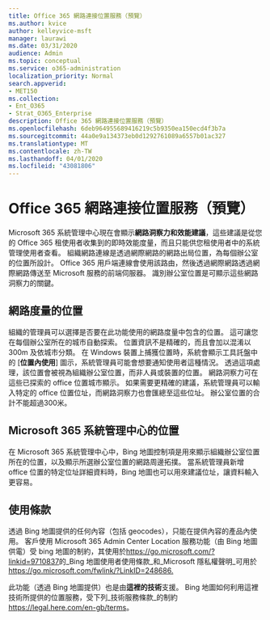 ```yaml
---
title: Office 365 網路連接位置服務（預覽）
ms.author: kvice
author: kelleyvice-msft
manager: laurawi
ms.date: 03/31/2020
audience: Admin
ms.topic: conceptual
ms.service: o365-administration
localization_priority: Normal
search.appverid:
- MET150
ms.collection:
- Ent_O365
- Strat_O365_Enterprise
description: Office 365 網路連接位置服務（預覽）
ms.openlocfilehash: 6deb964955689416219c5b9350ea150ecd4f3b7a
ms.sourcegitcommit: 44a0e9a134373eb0d1292761089a6557b01ac327
ms.translationtype: MT
ms.contentlocale: zh-TW
ms.lasthandoff: 04/01/2020
ms.locfileid: "43081806"
---
```

# <a name="office-365-network-connectivity-location-services-preview"></a>Office 365 網路連接位置服務（預覽）

Microsoft 365 系統管理中心現在會顯示**網路洞察力和效能建議**，這些建議是從您的 Office 365 租使用者收集到的即時效能度量，而且只能供您租使用者中的系統管理使用者查看。 組織網路連線是透過網際網路的網路出局位置，為每個辦公室的位置所設計。 Office 365 用戶端連線會使用該路由，然後透過網際網路透過網際網路傳送至 Microsoft 服務的前端伺服器。 識別辦公室位置是可顯示這些網路洞察力的關鍵。

## <a name="location-in-network-measurements"></a>網路度量的位置

組織的管理員可以選擇是否要在此功能使用的網路度量中包含的位置。 這可讓您在每個辦公室所在的城市自動探索。 位置資訊不是精確的，而且會加以混淆以300m 及依城市分類。 在 Windows 裝置上捕獲位置時，系統會顯示工具託盤中的 [**位置內使用**] 圖示，系統管理員可能會想要通知使用者這種情況。 透過這項處理，該位置會被視為組織辦公室位置，而非人員或裝置的位置。 網路洞察力可在這些已探索的 office 位置城市顯示。 如果需要更精確的建議，系統管理員可以輸入特定的 office 位置位址，而網路洞察力也會匯總至這些位址。 辦公室位置的合計不能超過300米。

## <a name="location-in-the-microsoft-365-admin-center"></a>Microsoft 365 系統管理中心的位置

在 Microsoft 365 系統管理中心中，Bing 地圖控制項是用來顯示組織辦公室位置所在的位置，以及顯示所選辦公室位置的網路周邊拓撲。 當系統管理員新增 office 位置的特定位址詳細資料時，Bing 地圖也可以用來建議位址，讓資料輸入更容易。

## <a name="terms-of-use"></a>使用條款

透過 Bing 地圖提供的任何內容（包括 geocodes），只能在提供內容的產品內使用。 客戶使用 Microsoft 365 Admin Center Location 服務功能（由 Bing 地圖供電）受 bing 地圖的制約，其使用於<https://go.microsoft.com/?linkid=9710837>的_Bing 地圖使用者使用條款_和_Microsoft 隱私權聲明_可用於<https://go.microsoft.com/fwlink/?LinkID=248686.>

此功能（透過 Bing 地圖提供）也是由**這裡的技術**支援。 Bing 地圖如何利用這裡技術所提供的位置服務，受下列_技術服務條款_的制約<https://legal.here.com/en-gb/terms>。
